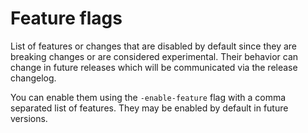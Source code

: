 # Feature flags

List of features or changes that are disabled by default since they are breaking changes or are considered experimental. Their behavior can change in future releases which will be communicated via the release changelog.

You can enable them using the `-enable-feature` flag with a comma separated list of features. They may be enabled by default in future versions.

<!-- 

## Example

`-enable-feature=example`

The above is not a real feature, but an example of `feature_flags.md` entry. 

-->
